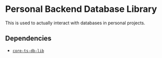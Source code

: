 # Personal Backend Database Library

This is used to actually interact with databases in personal projects.

## Dependencies

- [`core-ts-db-lib`](https://github.com/aneuhold/core-ts-db-lib)
